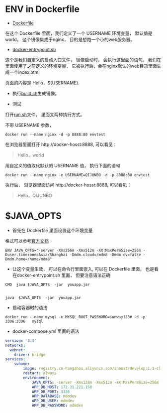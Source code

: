 ﻿ENV in Dockerfile
==

- [Dockerfile](Dockerfile)

在这个 Dockerfile 里面，我们定义了一个 USERNAME 环境变量， 默认值是 world。
这个镜像集成于nginx， 目的是想跑一个小的web服务器。

- [docker-entrypoint.sh](docker-entrypoint.sh)

这个是我们自定义的启动入口文件， 镜像启动时， 会执行这里面的语句。
我们在里面使用了之前定义的环境变量， 它被执行后，会在nginx默认的web目录里面生成一个index.html

页面的内容是 Hello，${USERNAME}.

- 执行[build.sh](build.sh)生成镜像。

- 测试 

打开[run.sh](run.sh)文件， 里面又两种执行方式。

不带 USERNAME 参数， 

```
docker run --name nginx -d -p 8888:80 envtest
```

在浏览器里面打开 http://docker-hosst:8888, 可以看见：

> Hello，world

用自定义的值取代默认的 USERNAME 值， 执行下面的语句

```
docker run --name nginx -e USERNAME=QIJUNBO -d -p 8888:80 envtest
```
执行后， 浏览器里面访问 http://docker-hosst:8888, 可以看见：

> Hello，QIJUNBO

$JAVA_OPTS
==

- 首先在 Dockerfile 里面设置这个环境变量

格式可以参考[官方文档](https://docs.docker.com/engine/reference/builder/#env)
```
ENV JAVA_OPTS="-server -Xms256m -Xmx512m -XX:MaxPermSize=256m -Duser.timezone=Asia/Shanghai -Dmdm.cloud=/mdm8 -Dmdm.cv=false -Dmdm.home=/home/mdm8"

```

- 让这个变量生效， 可以在命令行里面嵌入, 可以在 Dockerfile 里面， 也是看在docker-entrypoint.sh 里面， 但要注意语法正确

```
CMD  java $JAVA_OPTS  -jar  youapp.jar


java  $JAVA_OPTS  -jar  youapp.jar

```

- 启动容器时的语法

```
docker run --name mysql -e MYSQL_ROOT_PASSWORD=sunway123# -d -p 3306:3306   mysql

```

- docker-compose.yml 里面的语法

```yml
version: '3.4'
networks:
  webnet:
    driver: bridge
services:
    swhome:
        image: registry.cn-hangzhou.aliyuncs.com/inmost/develop:1.1-cl
        restart: always
        environment:
            JAVA_OPTS: -server -Xms128m -Xmx512m -XX:MaxPermSize=256m -Duser.timezone=Asia/Shanghai -Dmdm.cloud=/mdm8 -Dmdm.cv=false -Dmdm.home=/home/mdm8
            APP_DB_HOST: 172.31.221.150
            APP_DB_PORT: 3336
            APP_DATABASE: mdmdev
            APP_DB_USER: mdmdev
            APP_DB_PASSWORD: mdmdev

```
